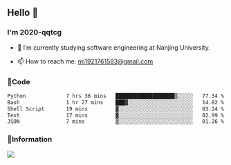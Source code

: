 ## Hello 👋


### I'm 2020-qqtcg

- 🔭 I’m currently studying software engineering at Nanjing University. 
<!-- - 🌱 I’m currently learning MLsys and -->
<!-- - 👯 I’m looking to collaborate on ... -->
<!-- - 🤔 I’m looking for help with ... -->
<!-- - 💬 Ask me about ... -->
- 📫 How to reach me: mj1921761583@gmail.com
<!-- - 😄 Pronouns: ... -->
<!-- - ⚡ Fun fact: ... -->

### 🌱Code
<!--START_SECTION:waka-->

```txt
Python             7 hrs 36 mins   ███████████████████▒░░░░░   77.34 %
Bash               1 hr 27 mins    ███▓░░░░░░░░░░░░░░░░░░░░░   14.82 %
Shell Script       19 mins         ▓░░░░░░░░░░░░░░░░░░░░░░░░   03.24 %
Text               17 mins         ▓░░░░░░░░░░░░░░░░░░░░░░░░   02.99 %
JSON               7 mins          ▒░░░░░░░░░░░░░░░░░░░░░░░░   01.26 %
```

<!--END_SECTION:waka-->

### 💬Information
![](https://github-readme-stats.vercel.app/api?username=2020-qqtcg&theme=buefy&hide_border=false)


<!-- <div align="center"> <img src="https://github-readme-activity-graph.vercel.app/graph?username=2020-qqtcg&theme=minimal" /> </div> -->



